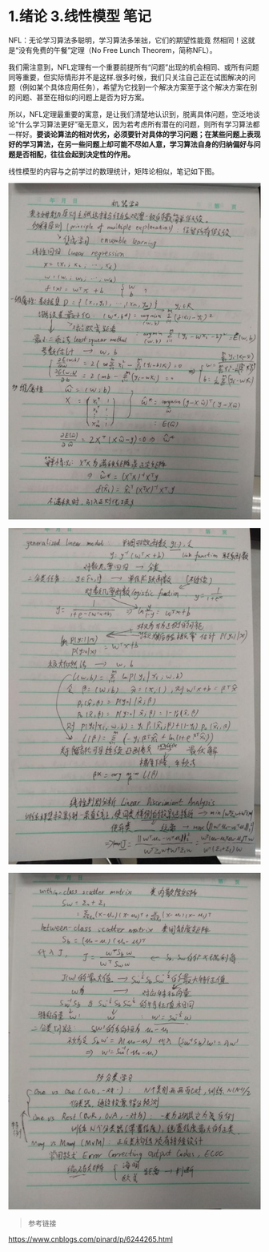 # 1.绪论 3.线性模型 笔记

NFL：无论学习算法多聪明，学习算法多笨拙，它们的期望性能竟
然相同！这就是“没有免费的午餐”定理（No Free Lunch Theorem，简称NFL）。

我们需注意到，NFL定理有一个重要前提所有“问题”出现的机会相同、或所有问题同等重要，但实际情形并不是这样.很多时候，我们只关注自己正在试图解决的问题（例如某个具体应用任务），希望为它找到一个解决方案至于这个解决方案在别的问题、甚至在相似的问题上是否为好方案。

所以，NFL定理最重要的寓意，是让我们清楚地认识到，脱离具体问题，空泛地谈论“什么学习算法更好”毫无意义，因为若考虑所有潜在的问题，则所有学习算法都一样好。**要谈论算法的相对优劣，必须要针对具体的学习问题；在某些问题上表现好的学习算法，在另一些问题上却可能不尽如人意，学习算法自身的归纳偏好与问题是否相配，往往会起到决定性的作用。**

线性模型的内容与之前学过的数理统计，矩阵论相似，笔记如下图。

![3.1.jpg](pic/3.1.jpg)
<!-- ![3.1.jpg](https://raw.githubusercontent.com/bpicnbnk/bpicnbnk.github.io/master/ml/pic/3.1.jpg) -->

![3.2.jpg](pic/3.2.jpg)

![3.3.jpg](pic/3.3.jpg)

>参考链接

<https://www.cnblogs.com/pinard/p/6244265.html>
